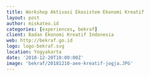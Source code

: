 ```yaml
---
title: Workshop Aktivasi Ekosistem Ekonomi Kreatif
layout: post
author: miskateo.id
categories: [experiences, bekraf]
client: Badan Ekonomi Kreatif Indonesia
web: http://bekraf.go.id
logo: logo-bekraf.svg
location: Yogyakarta
date: '2018-12-20T10:00:00Z'
image: 'bekraf/20181210-aee-kreatif-jogja.JPG'
---
```

